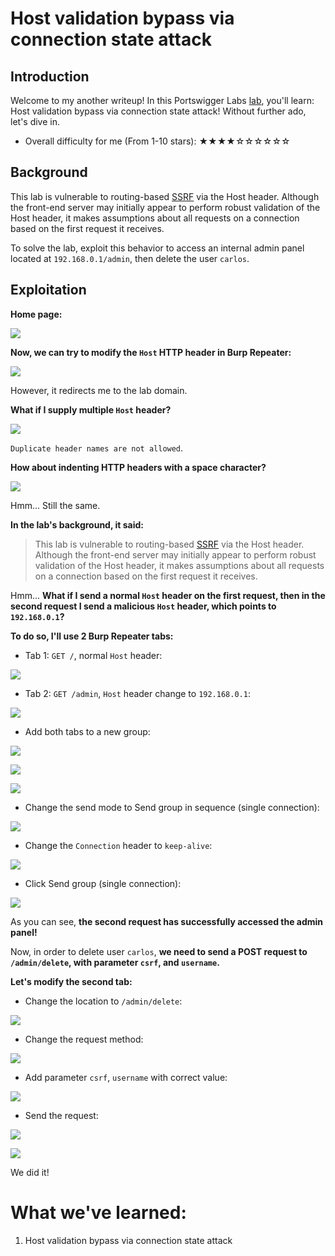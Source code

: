 # Host validation bypass via connection state attack

## Introduction

Welcome to my another writeup! In this Portswigger Labs [lab](https://portswigger.net/web-security/host-header/exploiting/lab-host-header-host-validation-bypass-via-connection-state-attack), you'll learn: Host validation bypass via connection state attack! Without further ado, let's dive in.

- Overall difficulty for me (From 1-10 stars): ★★★★☆☆☆☆☆☆

## Background

This lab is vulnerable to routing-based [SSRF](https://portswigger.net/web-security/ssrf) via the Host header. Although the front-end server may initially appear to perform robust validation of the Host header, it makes assumptions about all requests on a connection based on the first request it receives.

To solve the lab, exploit this behavior to access an internal admin panel located at `192.168.0.1/admin`, then delete the user `carlos`.

## Exploitation

**Home page:**

![](https://github.com/siunam321/CTF-Writeups/blob/main/Portswigger-Labs/HTTP-Host-Header-Attacks/HTTP-Host-Header-6/images/Pasted%20image%2020221228033647.png)

**Now, we can try to modify the `Host` HTTP header in Burp Repeater:**

![](https://github.com/siunam321/CTF-Writeups/blob/main/Portswigger-Labs/HTTP-Host-Header-Attacks/HTTP-Host-Header-6/images/Pasted%20image%2020221228033754.png)

However, it redirects me to the lab domain.

**What if I supply multiple `Host` header?**

![](https://github.com/siunam321/CTF-Writeups/blob/main/Portswigger-Labs/HTTP-Host-Header-Attacks/HTTP-Host-Header-6/images/Pasted%20image%2020221228033932.png)

`Duplicate header names are not allowed`.

**How about indenting HTTP headers with a space character?**

![](https://github.com/siunam321/CTF-Writeups/blob/main/Portswigger-Labs/HTTP-Host-Header-Attacks/HTTP-Host-Header-6/images/Pasted%20image%2020221228034050.png)

Hmm... Still the same.

**In the lab's background, it said:**

> This lab is vulnerable to routing-based [SSRF](https://portswigger.net/web-security/ssrf) via the Host header. Although the front-end server may initially appear to perform robust validation of the Host header, it makes assumptions about all requests on a connection based on the first request it receives.

Hmm... **What if I send a normal `Host` header on the first request, then in the second request I send a malicious `Host` header, which points to `192.168.0.1`?**

**To do so, I'll use 2 Burp Repeater tabs:**

- Tab 1: `GET /`, normal `Host` header:

![](https://github.com/siunam321/CTF-Writeups/blob/main/Portswigger-Labs/HTTP-Host-Header-Attacks/HTTP-Host-Header-6/images/Pasted%20image%2020221228034912.png)

- Tab 2: `GET /admin`, `Host` header change to `192.168.0.1`:

![](https://github.com/siunam321/CTF-Writeups/blob/main/Portswigger-Labs/HTTP-Host-Header-Attacks/HTTP-Host-Header-6/images/Pasted%20image%2020221228034949.png)

- Add both tabs to a new group:

![](https://github.com/siunam321/CTF-Writeups/blob/main/Portswigger-Labs/HTTP-Host-Header-Attacks/HTTP-Host-Header-6/images/Pasted%20image%2020221228035048.png)

![](https://github.com/siunam321/CTF-Writeups/blob/main/Portswigger-Labs/HTTP-Host-Header-Attacks/HTTP-Host-Header-6/images/Pasted%20image%2020221228035107.png)

![](https://github.com/siunam321/CTF-Writeups/blob/main/Portswigger-Labs/HTTP-Host-Header-Attacks/HTTP-Host-Header-6/images/Pasted%20image%2020221228035156.png)

- Change the send mode to Send group in sequence (single connection):

![](https://github.com/siunam321/CTF-Writeups/blob/main/Portswigger-Labs/HTTP-Host-Header-Attacks/HTTP-Host-Header-6/images/Pasted%20image%2020221228035237.png)

- Change the `Connection` header to `keep-alive`:
 
![](https://github.com/siunam321/CTF-Writeups/blob/main/Portswigger-Labs/HTTP-Host-Header-Attacks/HTTP-Host-Header-6/images/Pasted%20image%2020221228035329.png)

- Click Send group (single connection):

![](https://github.com/siunam321/CTF-Writeups/blob/main/Portswigger-Labs/HTTP-Host-Header-Attacks/HTTP-Host-Header-6/images/Pasted%20image%2020221228035440.png)

As you can see, **the second request has successfully accessed the admin panel!**

Now, in order to delete user `carlos`, **we need to send a POST request to `/admin/delete`, with parameter `csrf`, and `username`.**

**Let's modify the second tab:**

- Change the location to `/admin/delete`:

![](https://github.com/siunam321/CTF-Writeups/blob/main/Portswigger-Labs/HTTP-Host-Header-Attacks/HTTP-Host-Header-6/images/Pasted%20image%2020221228035720.png)

- Change the request method:

![](https://github.com/siunam321/CTF-Writeups/blob/main/Portswigger-Labs/HTTP-Host-Header-Attacks/HTTP-Host-Header-6/images/Pasted%20image%2020221228035741.png)

- Add parameter `csrf`, `username` with correct value:

![](https://github.com/siunam321/CTF-Writeups/blob/main/Portswigger-Labs/HTTP-Host-Header-Attacks/HTTP-Host-Header-6/images/Pasted%20image%2020221228035845.png)

- Send the request:

![](https://github.com/siunam321/CTF-Writeups/blob/main/Portswigger-Labs/HTTP-Host-Header-Attacks/HTTP-Host-Header-6/images/Pasted%20image%2020221228040120.png)

![](https://github.com/siunam321/CTF-Writeups/blob/main/Portswigger-Labs/HTTP-Host-Header-Attacks/HTTP-Host-Header-6/images/Pasted%20image%2020221228040127.png)

We did it!

# What we've learned:

1. Host validation bypass via connection state attack